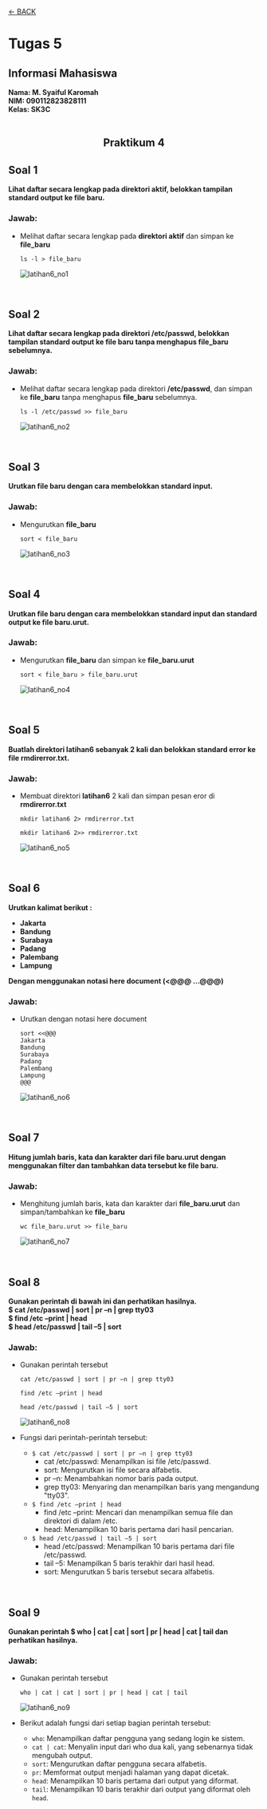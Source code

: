 [←    BACK](https://github.com/SyaifulKaromah/Tugas-Sistem-Operasi-/blob/main/README.md)

# Tugas 5
## Informasi Mahasiswa
**Nama: M. Syaiful Karomah**\
**NIM: 090112823828111**\
**Kelas: SK3C**
<br>
<br>

<div align="Center">
  
## Praktikum 4

</div>

## Soal 1
**Lihat daftar secara lengkap pada direktori aktif, belokkan tampilan standard output ke file baru.**
### Jawab:
- Melihat daftar secara lengkap pada **direktori aktif** dan simpan ke **file_baru**
    ```
    ls -l > file_baru
    ```
  
    ![latihan6_no1](https://github.com/user-attachments/assets/abbf2675-d4f5-4eaf-a3d8-8a0e8139a846)

<br>

## Soal 2
**Lihat daftar secara lengkap pada direktori /etc/passwd, belokkan tampilan standard output ke file baru tanpa menghapus file_baru sebelumnya.**
### Jawab:
- Melihat daftar secara lengkap pada direktori **/etc/passwd**, dan simpan ke **file_baru** tanpa menghapus **file_baru** sebelumnya.
    ```
    ls -l /etc/passwd >> file_baru
    ```
  
    ![latihan6_no2](https://github.com/user-attachments/assets/19edc6a7-4863-41f1-aa69-e2b9f4daac0b)

<br>

## Soal 3
**Urutkan file baru dengan cara membelokkan standard input.**
### Jawab:
- Mengurutkan **file_baru**
    ```
    sort < file_baru
    ```
  
    ![latihan6_no3](https://github.com/user-attachments/assets/134f57ee-ea60-4710-a4cb-10d75b95ac72)

<br>

## Soal 4
**Urutkan file baru dengan cara membelokkan standard input dan standard output ke file baru.urut.**
### Jawab:
- Mengurutkan **file_baru** dan simpan ke **file_baru.urut**
    ```
    sort < file_baru > file_baru.urut
    ```
 
    ![latihan6_no4](https://github.com/user-attachments/assets/230ca2de-6494-4a92-8fc4-8c19202bdb1c)

<br>

## Soal 5
**Buatlah direktori latihan6 sebanyak 2 kali dan belokkan standard error ke file rmdirerror.txt.**
### Jawab:
- Membuat direktori **latihan6** 2 kali dan simpan pesan eror di **rmdirerror.txt**
    ```
    mkdir latihan6 2> rmdirerror.txt
    ```
    ```
    mkdir latihan6 2>> rmdirerror.txt
    ```
  
    ![latihan6_no5](https://github.com/user-attachments/assets/58dcb5ae-243b-4223-b180-1770f53a6ec8)

<br>

## Soal 6
**Urutkan kalimat berikut :**
- **Jakarta**  
- **Bandung**  
- **Surabaya**  
- **Padang**  
- **Palembang**  
- **Lampung**

**Dengan menggunakan notasi here document (<@@@ …@@@)**
### Jawab:
- Urutkan dengan notasi here document
    ```
    sort <<@@@
    Jakarta
    Bandung
    Surabaya
    Padang
    Palembang
    Lampung
    @@@
    ```

    ![latihan6_no6](https://github.com/user-attachments/assets/0dfc9c99-55dc-4382-8705-06e0c474af03)

<br>

## Soal 7
**Hitung jumlah baris, kata dan karakter dari file baru.urut dengan menggunakan filter dan tambahkan data tersebut ke file baru.**
### Jawab:
- Menghitung jumlah baris, kata dan karakter dari **file_baru.urut** dan simpan/tambahkan ke **file_baru**
    ```
    wc file_baru.urut >> file_baru
    ```

    ![latihan6_no7](https://github.com/user-attachments/assets/b4cdf29c-ba7f-423f-9c20-d9488bf57c71)
  
<br>

## Soal 8
**Gunakan perintah di bawah ini dan perhatikan hasilnya.**\
**$ cat /etc/passwd | sort | pr –n | grep tty03**\
**$ find /etc –print | head**\
**$ head /etc/passwd | tail –5 | sort**
### Jawab:
- Gunakan perintah tersebut
    ```
    cat /etc/passwd | sort | pr –n | grep tty03
    ```
    ```
    find /etc –print | head
    ```
    ```
    head /etc/passwd | tail –5 | sort
    ```
  
    ![latihan6_no8](https://github.com/user-attachments/assets/4ea4f86d-8860-484f-b595-25a702c6e2f8)

- Fungsi dari perintah-perintah tersebut:
  - ```$ cat /etc/passwd | sort | pr –n | grep tty03```
    - cat /etc/passwd: Menampilkan isi file /etc/passwd.
    - sort: Mengurutkan isi file secara alfabetis.
    - pr –n: Menambahkan nomor baris pada output.
    - grep tty03: Menyaring dan menampilkan baris yang mengandung "tty03".
  - ```$ find /etc –print | head```
    - find /etc –print: Mencari dan menampilkan semua file dan direktori di dalam /etc.
    - head: Menampilkan 10 baris pertama dari hasil pencarian.
  - ```$ head /etc/passwd | tail –5 | sort```
    - head /etc/passwd: Menampilkan 10 baris pertama dari file /etc/passwd.
    - tail –5: Menampilkan 5 baris terakhir dari hasil head.
    - sort: Mengurutkan 5 baris tersebut secara alfabetis.

<br>

## Soal 9
**Gunakan perintah $ who | cat | cat | sort | pr | head | cat | tail dan perhatikan hasilnya.**
### Jawab:
- Gunakan perintah tersebut
    ```
    who | cat | cat | sort | pr | head | cat | tail
    ```

    ![latihan6_no9](https://github.com/user-attachments/assets/6945693c-115b-46fd-9f33-88dc165a02f3)

- Berikut adalah fungsi dari setiap bagian perintah tersebut:
  - ```who```: Menampilkan daftar pengguna yang sedang login ke sistem.
  - ```cat | cat```: Menyalin input dari who dua kali, yang sebenarnya tidak mengubah output.
  - ```sort```: Mengurutkan daftar pengguna secara alfabetis.
  - ```pr```: Memformat output menjadi halaman yang dapat dicetak.
  - ```head```: Menampilkan 10 baris pertama dari output yang diformat.
  - ```tail```: Menampilkan 10 baris terakhir dari output yang diformat oleh ```head```.
